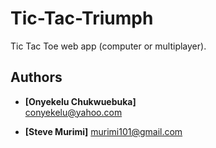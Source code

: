 # Tic-Tac-Triumph
Tic Tac Toe web app (computer or multiplayer).

## Authors
- **[Onyekelu Chukwuebuka]**  
[conyekelu@yahoo.com](mailto:conyekelu@yahoo.com)

- **[Steve Murimi]**
[murimi101@gmail.com](mailto:murimi101@gmail.com)
